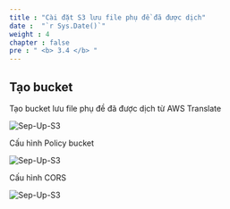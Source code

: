 ```yaml
---
title : "Cài đặt S3 lưu file phụ đề đã được dịch"
date :  "`r Sys.Date()`" 
weight : 4 
chapter : false
pre : " <b> 3.4 </b> "
---
```


## Tạo bucket

Tạo bucket lưu file phụ đề đã được dịch từ AWS Translate

![Sep-Up-S3](/images/3.setupS3/3.4.ima/n.png)

Cấu hình Policy bucket

![Sep-Up-S3](/images/3.setupS3/3.4.ima/n1.png)

Cấu hình CORS

![Sep-Up-S3](/images/3.setupS3/3.4.ima/n2.png)